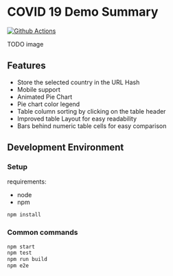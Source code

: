 # COVID 19 Demo Summary

[![Github Actions][github-actions-image]][github-actions-url]

TODO image

## Features

- Store the selected country in the URL Hash
- Mobile support
- Animated Pie Chart
- Pie chart color legend
- Table column sorting by clicking on the table header
- Improved table Layout for easy readability
- Bars behind numeric table cells for easy comparison

## Development Environment

### Setup

requirements:

- node
- npm

```sh
npm install
```

### Common commands

```sh
npm start
npm test
npm run build
npm e2e
```

[github-actions-image]: https://github.com/sgratzl/covid19_summary_board/workflows/ci/badge.svg
[github-actions-url]: https://github.com/sgratzl/covid19_summary_board/actions
